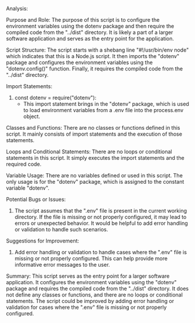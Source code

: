 Analysis:

Purpose and Role:
The purpose of this script is to configure the environment variables using the dotenv package and then require the compiled code from the "../dist" directory. It is likely a part of a larger software application and serves as the entry point for the application.

Script Structure:
The script starts with a shebang line "#!/usr/bin/env node" which indicates that this is a Node.js script. It then imports the "dotenv" package and configures the environment variables using the "dotenv.config()" function. Finally, it requires the compiled code from the "../dist" directory.

Import Statements:
1. const dotenv = require("dotenv"):
   - This import statement brings in the "dotenv" package, which is used to load environment variables from a .env file into the process.env object.

Classes and Functions:
There are no classes or functions defined in this script. It mainly consists of import statements and the execution of those statements.

Loops and Conditional Statements:
There are no loops or conditional statements in this script. It simply executes the import statements and the required code.

Variable Usage:
There are no variables defined or used in this script. The only usage is for the "dotenv" package, which is assigned to the constant variable "dotenv".

Potential Bugs or Issues:
1. The script assumes that the ".env" file is present in the current working directory. If the file is missing or not properly configured, it may lead to errors or unexpected behavior. It would be helpful to add error handling or validation to handle such scenarios.

Suggestions for Improvement:
1. Add error handling or validation to handle cases where the ".env" file is missing or not properly configured. This can help provide more informative error messages to the user.

Summary:
This script serves as the entry point for a larger software application. It configures the environment variables using the "dotenv" package and requires the compiled code from the "../dist" directory. It does not define any classes or functions, and there are no loops or conditional statements. The script could be improved by adding error handling or validation for cases where the ".env" file is missing or not properly configured.